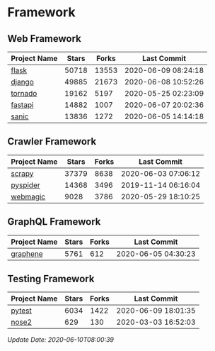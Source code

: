 # Framework

## Web Framework

| Project Name | Stars | Forks | Last Commit |
| ------------ | ----- | ----- | ----------- |
| [flask](https://github.com/pallets/flask) | 50718 | 13553 | 2020-06-09 08:24:18 |
| [django](https://github.com/django/django) | 49885 | 21673 | 2020-06-08 10:52:26 |
| [tornado](https://github.com/tornadoweb/tornado) | 19162 | 5197 | 2020-05-25 02:23:09 |
| [fastapi](https://github.com/tiangolo/fastapi) | 14882 | 1007 | 2020-06-07 20:02:36 |
| [sanic](https://github.com/huge-success/sanic) | 13836 | 1272 | 2020-06-05 14:14:18 |

## Crawler Framework

| Project Name | Stars | Forks | Last Commit |
| ------------ | ----- | ----- | ----------- |
| [scrapy](https://github.com/scrapy/scrapy) | 37379 | 8638 | 2020-06-03 07:06:12 |
| [pyspider](https://github.com/binux/pyspider) | 14368 | 3496 | 2019-11-14 06:16:04 |
| [webmagic](https://github.com/code4craft/webmagic) | 9028 | 3786 | 2020-05-29 18:10:25 |

## GraphQL Framework

| Project Name | Stars | Forks | Last Commit |
| ------------ | ----- | ----- | ----------- |
| [graphene](https://github.com/graphql-python/graphene) | 5761 | 612 | 2020-06-05 04:30:23 |

## Testing Framework

| Project Name | Stars | Forks | Last Commit |
| ------------ | ----- | ----- | ----------- |
| [pytest](https://github.com/pytest-dev/pytest) | 6034 | 1422 | 2020-06-09 18:01:35 |
| [nose2](https://github.com/nose-devs/nose2) | 629 | 130 | 2020-03-03 16:52:03 |

*Update Date: 2020-06-10T08:00:39*